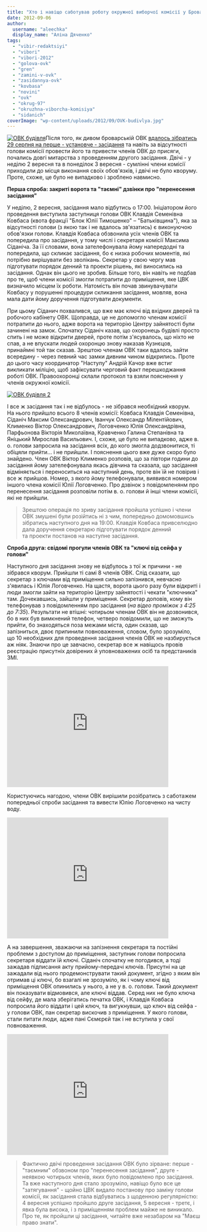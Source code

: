 ```yaml
---
title: "Хто і навіщо саботував роботу окружної виборчої комісії у Броварах?"
date: 2012-09-06
author: 
  username: "aleechka"
  display_name: "Аліна Дяченко"
tags: 
  - "vibir-redaktsiyi"
  - "vibori"
  - "vibori-2012"
  - "golova-ovk"
  - "gren"
  - "zamini-v-ovk"
  - "zasidannya-ovk"
  - "kovbasa"
  - "novini"
  - "ovk"
  - "okrug-97"
  - "okruzhna-viborcha-komisiya"
  - "sidanich"
coverImage: "wp-content/uploads/2012/09/OVK-budivlya.jpg"
---
```


[![](https://mpz.brovary.org/wp-content/uploads/2012/09/OVK-budivlya.jpg "ОВК будівля")](https://mpz.brovary.org/wp-content/uploads/2012/09/OVK-budivlya.jpg)Після того, як дивом броварській ОВК [вдалось зібратись 29 серпня на перше - установче - засідання](https://mpz.brovary.org/pershe-zasidannya-brovarskoyi-ovk-proyshlo-z-drugoyi-sprobi-usuperech-pereshkodam-vladi-ta-bez-golovi/) та навіть за відсутності голови комісії провести його та привести членів ОВК до присяги, почались довгі митарства з проведенням другого засідання. Двічі - у неділю 2 вересня та в понеділок 3 вересня - сумлінні члени комісії приходили до місця виконання своїх обов'язків, і двічі не було кворуму. Проте, схоже, це було не випадково і зроблено навмисно.

**Перша спроба: закриті ворота та "таємні" дзвінки про "перенесення засідання"**

У неділю, 2 вересня, засідання мало відбутись о 17:00. Ініціатором його проведення виступила заступниця голови ОВК Клавдія Семенівна Ковбаса (квота фракції "Блок Юлії Тимошенко" – "Батьківщина"), яка за відсутності голови (з якою так і не вдалось зв'язатись) є виконуючою обов'язки голови. Клавдія Ковбаса обзвонила усіх членів ОВК та попередила про засідання, у тому числі і секретаря комісії Максима Сіданіча. За її словами, вона зателефонувала йому напередодні та попередила, що скликає засідання, бо є низка робочих моментів, які потрібно вирішувати без зволікань. Секретар у свою чергу мав підготувати порядок денний та проекти рішень, які виносились на засідання. Однак він цього не зробив. Більше того, він навіть не подбав про те, щоб члени комісії змогли потрапити до приміщення, яке ЦВК визначило місцем їх роботи. Натомість він почав звинувачувати Ковбасу у порушенні процедури скликання засідання, мовляв, вона мала дати йому доручення підготувати документи.

При цьому Сіданич похвалився, що вже має ключі від вхідних дверей та робочого кабінету ОВК. Щоправда, це не допомогло членам комісії потрапити до нього, адже ворота на територію Центру зайнятості були зачинені на замок. Спочатку Сіданіч казав, що охоронець будівлі просто спить і не може відкрити дверей, проте потім з'ясувалось, що ніхто не спав, а не впускати людей охоронцю знову наказав Кузнєцов, принаймні той так сказав. Зрештою членам ОВК таки вдалось зайти всередину - через певний час замки дивним чином відкрились. Проте до цього часу координатор "Наступу" Андрій Качор вже встиг викликати міліцію, щоб зафіксувати черговий факт перешкоджання роботі ОВК. Правоохоронці склали протокол та взяли пояснення у членів окружної комісії.

[![](https://mpz.brovary.org/wp-content/uploads/2012/09/OVK-budivlya-2.jpg "ОВК будівля 2")](https://mpz.brovary.org/wp-content/uploads/2012/09/OVK-budivlya-2.jpg)

І все ж засідання так і не відбулось - не зібрався необхідний кворум. На нього прийшло всього 8 членів комісії: Ковбаса Клавдія Семенівна, Сіданіч Максим Олександрович, Іванчук Олександр Мілентійович, Клименко Віктор Олександрович, Логовченко Юлія Олександрівна, Парфьонова Вікторія Миколаївна, Кравченко Галина Степанівна та Яніцький Мирослав Васильович. І, схоже, це було не випадково, адже в. о. голови запросила на засідання всіх, до кого змогла додзвонитися, ті обіцяли прийти... і не прийшли. І пояснення цього вже дуже скоро було знайдено. Член ОВК Віктор Клименко розповів, що за півтори години до засідання йому зателефонувала якась дівчина та сказала, що засідання відміняється і переноситься на наступний день, проте він їй не повірив і все ж прийшов. Номер, з якого йому телефонували, виявився номером іншого члена комісії Юлії Логовченко. Про дзвінок з повідомленянм про перенесення засідання розповіли потім в. о. голови й інші члени комісії, які не прийшли.

> Зрештою операція по зриву засідання пройшла успішно і члени ОВК змушені були розійтись ні з чим, попередньо домомовшись зібратись наступного дня на 19:00. Клавдія Ковбаса привселюдно дала доручення секретарю підготувати порядок денний та проекти постанов на наступне засідання.

**Спроба друга: свідомі прогули членів ОВК та "ключі від сейфа у голови"**

Наступного дня засідання знову не відбулось з тої ж причини - не зібрався кворум. Прийшли ті самі 8 членів ОВК. Слід сказати, що секретар з ключами від приміщення сильно запізнився, невчасно з'явилась і Юлія Логовченко. На щастя, ворота цього разу були відкриті і люди змогли зайти на територію Центру зайнятості і чекати "ключника" там. Дочекавшись, зайшли у приміщення. Секретар доповів, кому він телефонував з повідомленням про засідання (_на відео проміжок з 4:25 до 7:35_). Результати не втішні: чотирьом членам ОВК він не дозвонився, бо в них був вимкнений телефон, четверо повідомили, що не зможуть прийти, бо знаходяться поза межами міста, один сказав, що запізниться, двоє припинили повноваження, словом, було зрозуміло, що 10 необхідних для проведення засідання членів ОВК не назбирується аж ніяк. Знаючи про це завчасно, секретар все ж навіщось провів реєстрацію присутніх довірених й уповноважених осіб та предстаників ЗМІ.

<iframe src="https://www.youtube.com/embed/CMa5wSSObdQ" frameborder="0" width="420" height="315"></iframe>

Користуючись нагодою, члени ОВК вирішили розібратись з саботажем попередньої спроби засідання та вивести Юлію Логовченко на чисту воду.

<iframe src="https://www.youtube.com/embed/3joGKV8wcoY" frameborder="0" width="420" height="315"></iframe>

А на завершення, зважаючи на запізнення секретаря та постійні проблеми з доступом до приміщення, заступник голови попросила секретаря віддати їй ключі. Сіданіч спочатку не погодився, а тоді зажадав підписання акту прийому-передачі ключів. Присутні на це зажадали від нього продемонструвати такий документ, згідно з яким він отримав ці ключі, бо взагалі не зрозуміло, як і чому ключі від приміщення ОВК опинились у нього, а не у в. о. голови. Такий документ він показувати відмовився, але ключі віддав. Серед них не було ключа від сейфу, де мала зберігатись печатка ОВК, і Клавдія Ковбаса попросила його віддати і цей ключ, та вигукнувши, що ключ від сейфа - у голови ОВК, пан секретар вискочив з приміщення. У якого голови, стали питати люди, адже пані Сємєрєй так і не вступила у свої повноваження.

<iframe src="https://www.youtube.com/embed/Dl4FsRkUj58" frameborder="0" width="420" height="315"></iframe>

> Фактично двічі проведення засідання ОВК було зірване: перше - "таємним" обзвоном про "перенесення засідання", друге - неявкою чотирьох членів, яких було повідомлено про засідання. Та вже наступного дня стало зрозуміло, навіщо було все це "затягування" - щойно ЦВК видало постанову про заміну голови комісії, як засідання стала відбуватись з щоденною регулярністю: 4 вересня успішно пройшло друге засідання, 5 вересня - третє, і явка була висока, і з приміщенням проблем майже не виникало. Про те, як пройшли ці засідання, читайте вже незабаром на "Маєш право знати".
